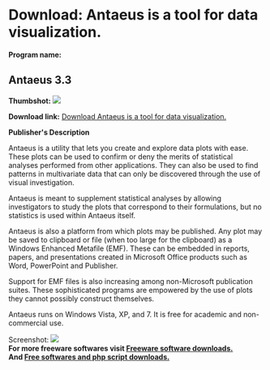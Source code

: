# Download: Antaeus is a tool for data visualization.

**Program name:**

## Antaeus 3.3

  
**Thumbshot:** ![](http://www.freewarefiles.com/screenshot/antaeus_md.jpg)   
  
**Download link:** [Download Antaeus is a tool for data visualization.](http://freesoftwares.boysofts.com/Antaeus_program_55774.html)  
  


**Publisher's Description**  
  


Antaeus is a utility that lets you create and explore data plots with ease. These plots can be used to confirm or deny the merits of statistical analyses performed from other applications. They can also be used to find patterns in multivariate data that can only be discovered through the use of visual investigation. 

Antaeus is meant to supplement statistical analyses by allowing investigators to study the plots that correspond to their formulations, but no statistics is used within Antaeus itself.

Antaeus is also a platform from which plots may be published. Any plot may be saved to clipboard or file (when too large for the clipboard) as a Windows Enhanced Metafile (EMF). These can be embedded in reports, papers, and presentations created in Microsoft Office products such as Word, PowerPoint and Publisher. 

Support for EMF files is also increasing among non-Microsoft publication suites. These sophisticated programs are empowered by the use of plots they cannot possibly construct themselves.

Antaeus runs on Windows Vista, XP, and 7. It is free for academic and non-commercial use.

  
  
Screenshot: ![](http://www.freewarefiles.com/screenshot/antaeus.jpg)   
**For more freeware softwares visit [Freeware software downloads.](http://freesoftwares.boysofts.com/)**   
**And [Free softwares and php script downloads.](http://www.boysofts.com/)**
